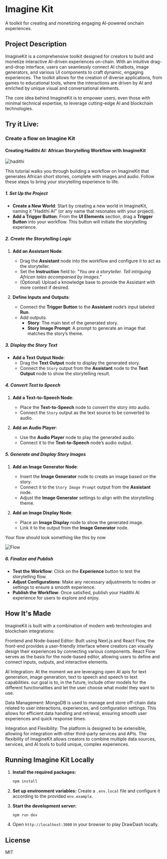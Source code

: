 # Imagine Kit

A toolkit for creating and monetizing engaging AI-powered onchain experiences.

## Project Description

ImagineKit is a comprehensive toolkit designed for creators to build and monetize interactive AI-driven experiences on-chain. With an intuitive drag-and-drop interface, users can seamlessly connect AI chatbots, image generators, and various UI components to craft dynamic, engaging experiences. The toolkit allows for the creation of diverse applications, from games to educational tools, where the interactions are driven by AI and enriched by unique visual and conversational elements.

The core idea behind ImagineKit is to empower users, even those with minimal technical expertise, to leverage cutting-edge AI and blockchain technologies.

## Try it Live:

### Create a flow on Imagine Kit

#### Creating Hadithi AI: African Storytelling Workflow with ImagineKit

![hadithi](https://github.com/user-attachments/assets/dc47e579-56e5-44fe-a1ec-0d5f4a17869b)

This tutorial walks you through building a workflow on ImagineKit that generates African short stories, complete with images and audio. Follow these steps to bring your storytelling experience to life.

##### 1. Set Up the Project

- **Create a New World**: Start by creating a new world in ImagineKit, naming it "Hadithi AI" (or any name that resonates with your project).
- **Add a Trigger Button**: From the **UI Elements** section, drag a **Trigger Button** into your workflow. This button will initiate the storytelling experience.

##### 2. Create the Storytelling Logic

1. **Add an Assistant Node**:

   - Drag the **Assistant** node into the workflow and configure it to act as the storyteller.
   - Set the **Instruction** field to: _"You are a storyteller. Tell intriguing African tales accompanied by images."_
   - (Optional) Upload a knowledge base to provide the Assistant with more context if desired.

2. **Define Inputs and Outputs**:
   - Connect the **Trigger Button** to the **Assistant** node’s input labeled **Run**.
   - Add outputs:
     - **Story**: The main text of the generated story.
     - **Story Image Prompt**: A prompt to generate an image that matches the story’s theme.

##### 3. Display the Story Text

- **Add a Text Output Node**:
  - Drag the **Text Output** node to display the generated story.
  - Connect the `Story` output from the **Assistant** node to the **Text Output** node to show the storytelling result.

##### 4. Convert Text to Speech

1. **Add a Text-to-Speech Node**:

   - Place the **Text-to-Speech** node to convert the story into audio.
   - Connect the `Story` output as the text source to be converted to audio.

2. **Add an Audio Player**:
   - Use the **Audio Player** node to play the generated audio.
   - Connect it to the **Text-to-Speech** node’s audio output.

##### 5. Generate and Display Story Images

1. **Add an Image Generator Node**:

   - Insert the **Image Generator** node to create an image based on the story.
   - Connect it to the `Story Image Prompt` output from the **Assistant** node.
   - Adjust the **Image Generator** settings to align with the storytelling theme.

2. **Add an Image Display Node**:
   - Place an **Image Display** node to show the generated image.
   - Link it to the output from the **Image Generator** node.
  
Your flow should look something like this by now

![Flow](https://github.com/user-attachments/assets/b7e03820-aedc-462e-8424-359543ab0409)

##### 6. Finalize and Publish

- **Test the Workflow**: Click on the **Experience** button to test the storytelling flow.
- **Adjust Configurations**: Make any necessary adjustments to nodes or settings to ensure a smooth experience.
- **Publish the Workflow**: Once satisfied, publish your Hadithi AI experience for users to explore and enjoy.

## How It's Made

ImagineKit is built with a combination of modern web technologies and blockchain integrations:

Frontend and Node-based Editor: Built using Next.js and React Flow, the front-end provides a user-friendly interface where creators can visually design their experiences by connecting various components. React Flow serves as the basis for the node-based editor, allowing users to define and connect inputs, outputs, and interactive elements.

AI Integration: At the moment we are leveraging open AI apis for text generation, image generation, text to speech and speech to text capabilities. our goal is to, in the future, include other models for the different functionalities and let the user choose what model they want to use.

Data Management: MongoDB is used to manage and store off-chain data related to user interactions, experiences, and configuration settings. This allows for efficient data handling and retrieval, ensuring smooth user experiences and quick response times.

Integration and Flexibility: The platform is designed to be extensible, allowing for integration with other third-party services and APIs. The flexibility of ImagineKit allows creators to combine multiple data sources, services, and AI tools to build unique, complex experiences.

## Running Imagine Kit Locally

1. **Install the required packages:**

   ```bash
   npm install
   ```

2. **Set up environment variables:**
   Create a `.env.local` file and configure it according to the provided `env.example`.

3. **Start the development server:**

   ```bash
   npm run dev
   ```

4. Open `http://localhost:3000` in your browser to play DrawDash locally.

## License

MIT
